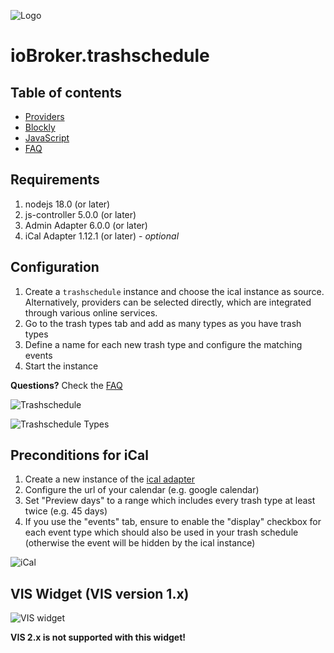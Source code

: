 ![Logo](../../admin/trashschedule.png)

# ioBroker.trashschedule

## Table of contents

- [Providers](providers.md)
- [Blockly](blockly.md)
- [JavaScript](javascript.md)
- [FAQ](faq.md)

## Requirements

1. nodejs 18.0 (or later)
2. js-controller 5.0.0 (or later)
3. Admin Adapter 6.0.0 (or later)
4. iCal Adapter 1.12.1 (or later) - *optional*

## Configuration

1. Create a ```trashschedule``` instance and choose the ical instance as source. Alternatively, providers can be selected directly, which are integrated through various online services.
2. Go to the trash types tab and add as many types as you have trash types
3. Define a name for each new trash type and configure the matching events
4. Start the instance

**Questions?** Check the [FAQ](./faq.md)

![Trashschedule](./img/trashschedule.png)

![Trashschedule Types](./img/trashschedule_types.png)

## Preconditions for iCal

1. Create a new instance of the [ical adapter](https://github.com/iobroker-community-adapters/ioBroker.ical)
2. Configure the url of your calendar (e.g. google calendar)
3. Set "Preview days" to a range which includes every trash type at least twice (e.g. 45 days)
4. If you use the "events" tab, ensure to enable the "display" checkbox for each event type which should also be used in your trash schedule (otherwise the event will be hidden by the ical instance)

![iCal](./img/ical.png)

## VIS Widget (VIS version 1.x)

![VIS widget](./img/vis.png)

**VIS 2.x is not supported with this widget!**
